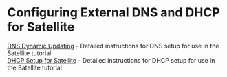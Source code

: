 # Configuring External DNS and DHCP for Satellite

[DNS Dynamic Updating](https://github.com/pslucas0212/DNSUpdating/blob/main/README.md) - Detailed instructions for DNS setup for use in the Satellite tutorial  
[DHCP Setup for Satellite](https://github.com/pslucas0212/DHCP-Setup-for-Satellite) - Detailed instructions for DHCP setup for use in the Satellite tutorial
